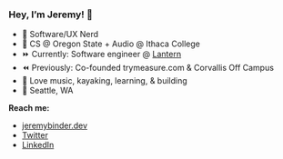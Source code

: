 ### Hey, I’m Jeremy! 👋

- 🔗 Software/UX Nerd
- 📙 CS @ Oregon State + Audio @ Ithaca College
- ⏩ Currently: Software engineer @ [Lantern](https://www.withlantern.com)
- ⏪ Previously: Co-founded trymeasure.com & Corvallis Off Campus
- 🌱 Love music, kayaking, learning, & building
- 📍 Seattle, WA


**Reach me:**
- [jeremybinder.dev](http://jeremybinder.dev)
- [Twitter](https://twitter.com/0xBinder)
- [LinkedIn](https://www.linkedin.com/in/jeremy-binder/)
